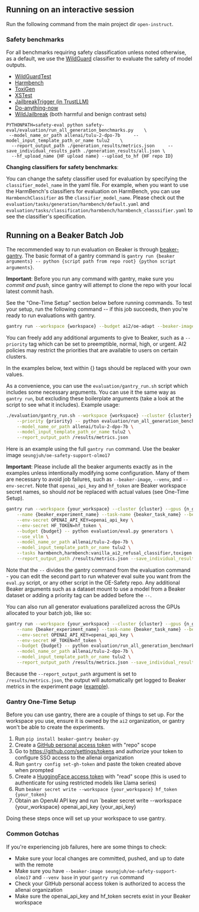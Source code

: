 
## Running on an interactive session

Run the following command from the main project dir `open-instruct`.
### Safety benchmarks

For all benchmarks requiring safety classification unless noted otherwise, as a default, we use the [WildGuard](https://github.com/allenai/wildguard) classifier to evaluate the safety of model outputs.

- [WildGuardTest](https://arxiv.org/abs/2406.18495)
- [Harmbench](https://arxiv.org/abs/2402.04249)
- [ToxiGen](https://arxiv.org/abs/2203.09509)
- [XSTest](https://arxiv.org/abs/2308.01263)
- [JailbreakTrigger (in TrustLLM)](https://arxiv.org/abs/2401.05561)
- [Do-anything-now](https://arxiv.org/abs/2308.03825)
- [WildJailbreak](https://arxiv.org/abs/2406.18510) (both harmful and benign contrast sets)

```commandline
PYTHONPATH=safety-eval python safety-eval/evaluation/run_all_generation_benchmarks.py    \
 --model_name_or_path allenai/tulu-2-dpo-7b     --model_input_template_path_or_name tulu2    \
  --report_output_path ./generation_results/metrics.json     --save_individual_results_path ./generation_results/all.json \
  --hf_upload_name {HF upload name} --upload_to_hf {HF repo ID}
```

**Changing classifiers for safety benchmarks**:

You can change the safety classifier used for evaluation by specifying the `classifier_model_name` in the yaml file.
For example, when you want to use the HarmBench's classifiers for evaluation on HarmBench, you can use `HarmbenchClassifier` as the `classifier_model_name`. Please check out the `evaluation/tasks/generation/harmbench/default.yaml` and `evaluation/tasks/classification/harmbench/harmbench_classsifier.yaml` to see the classifier's specification.




## Running on a Beaker Batch Job

The recommended way to run evaluation on Beaker is through [beaker-gantry](https://github.com/allenai/beaker-gantry). The basic format of a gantry command is `gantry run {beaker arguments} -- python {script path from repo root} {python script arguments}`. 

**Important**: Before you run any command with gantry, make sure you *commit and push*, since gantry will attempt to clone the repo with your local latest commit hash.

See the "One-Time Setup" section below before running commands. To test your setup, run the following command -- if this job succeeds, then you're ready to run evaluations with gantry.

```bash
gantry run --workspace {workspace} --budget ai2/oe-adapt --beaker-image kavelr/oe-safety --venv base --cluster ai2/mosaic-cirrascale --env-secret OPENAI_API_KEY=openai_api_key --env-secret HF_TOKEN=hf_token -- python -c 'print("Hello world")'
```

You can freely add any additional arguments to give to Beaker, such as a `--priority` tag which can be set to preemptible, normal, high, or urgent. AI2 policies may restrict the priorities that are available to users on certain clusters.

In the examples below, text within {} tags should be replaced with your own values. 

As a convenience, you can use the `evaluation/gantry_run.sh` script which includes some necessary arguments. You can use it the same way as `gantry run`, but excluding these boilerplate arguments (take a look at the script to see what it includes). Example usage:

```bash
./evaluation/gantry_run.sh --workspace {workspace} --cluster {cluster} --gpus {n_gpus} \
    --priority {priority} -- python evaluation/run_all_generation_benchmarks.py \
    --model_name_or_path allenai/tulu-2-dpo-7b \
    --model_input_template_path_or_name tulu2 \
    --report_output_path /results/metrics.json
```


Here is an example using the full `gantry run` command. Use the beaker image `seungjuh/oe-safety-support-olmo17`

**Important**: Please include all the beaker arguments exactly as in the examples unless intentionally modifying some configuration. Many of them are necessary to avoid job failures, such as `--beaker-image`, `--venv`, and `--env-secret`. Note that `openai_api_key` and `hf_token` are Beaker workspace secret names, so should *not* be replaced with actual values (see One-Time Setup).

```bash
gantry run --workspace {your_workspace} --cluster {cluster} --gpus {n_gpus} \
    --name {beaker_experiment_name} --task-name {beaker_task_name} --beaker-image seungjuh/oe-safety-support-olmo17 --venv base \
    --env-secret OPENAI_API_KEY=openai_api_key \
    --env-secret HF_TOKEN=hf_token \
    --budget {budget} -- python evaluation/eval.py generators \
    --use_vllm \
    --model_name_or_path allenai/tulu-2-dpo-7b \
    --model_input_template_path_or_name tulu2 \
    --tasks harmbench,harmbench:vanilla_ai2_refusal_classifier,toxigen:tiny,trustllm:xstest \
    --report_output_path /results/metrics.json --save_individual_results_path /results/all.json
```

Note that the `--` divides the gantry command from the evaluation command - you can edit the second part to run whatever eval suite you want from the `eval.py` script, or any other script in the OE-Safety repo. Any additional Beaker arguments such as a dataset mount to use a model from a Beaker dataset or adding a priority tag can be added before the `--`.

You can also run all generator evaluations parallelized across the GPUs allocated to your batch job, like so:
```bash
gantry run --workspace {your_workspace} --cluster {cluster} --gpus {n_gpus} \
    --name {beaker_experiment_name} --task-name {beaker_task_name} --beaker-image seungjuh/oe-safety-support-olmo17 --venv base \
    --env-secret OPENAI_API_KEY=openai_api_key \
    --env-secret HF_TOKEN=hf_token \
    --budget {budget} -- python evaluation/run_all_generation_benchmarks.py \
    --model_name_or_path allenai/tulu-2-dpo-7b \
    --model_input_template_path_or_name tulu2 \
    --report_output_path /results/metrics.json --save_individual_results_path /results/all.json
```

Because the `--report_output_path` argument is set to `/results/metrics.json`, the output will automatically get logged to Beaker metrics in the experiment page ([example](https://beaker.org/ex/01HW8NKZ458MA1PSB1X4YQTH94/tasks/01HW8NKZ4DTDA8FEFDGWA7Q8XX/job/01HW8NM2QR5AYB53PYP32J2VAA)).

### Gantry One-Time Setup

Before you can use gantry, there are a couple of things to set up. For the workspace you use, ensure it is owned by the `ai2` organization, or gantry won't be able to create the experiments.

1. Run `pip install beaker-gantry beaker-py`
2. Create a [GitHub personal access token](https://docs.github.com/en/authentication/keeping-your-account-and-data-secure/managing-your-personal-access-tokens) with "repo" scope
3. Go to https://github.com/settings/tokens and authorize your token to configure SSO access to the allenai organization
4. Run `gantry config set-gh-token` and paste the token created above when prompted
5. Create a [HuggingFace access token](https://huggingface.co/settings/tokens) with "read" scope (this is used to authenticate for using restricted models like Llama series)
6. Run `beaker secret write --workspace {your_workspace} hf_token {your_token}`
7. Obtain an OpenAI API key and run `beaker secret write --workspace {your_workspace} openai_api_key {your_api_key}

Doing these steps once will set up your workspace to use gantry.


### Common Gotchas

If you're experiencing job failures, here are some things to check:

- Make sure your local changes are committed,  pushed, and up to date with the remote
- Make sure you have `--beaker-image seungjuh/oe-safety-support-olmo17` and `--venv base` in your `gantry run` command
- Check your GitHub personal access token is authorized to access the allenai organization
- Make sure the openai_api_key and hf_token secrets exist in your Beaker workspace
